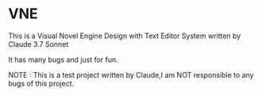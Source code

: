 # VNE
This is a Visual Novel Engine Design with Text Editor System written by Claude 3.7 Sonnet

It has many bugs and just for fun.

NOTE : This is a test project written by Claude,I am NOT responsible to any bugs of this project.
